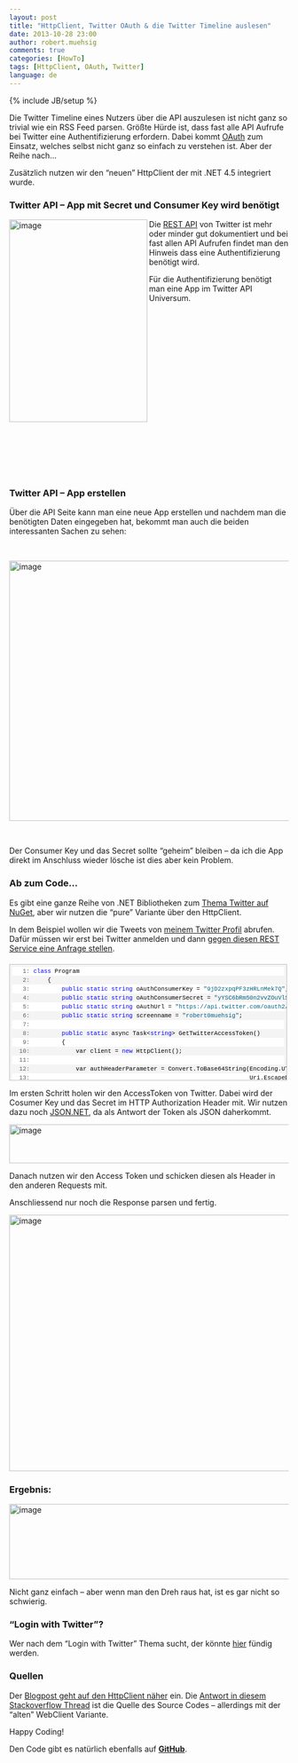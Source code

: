 ```yaml
---
layout: post
title: "HttpClient, Twitter OAuth & die Twitter Timeline auslesen"
date: 2013-10-28 23:00
author: robert.muehsig
comments: true
categories: [HowTo]
tags: [HttpClient, OAuth, Twitter]
language: de
---
```

{% include JB/setup %}
<p>Die Twitter Timeline eines Nutzers über die API auszulesen ist nicht ganz so trivial wie ein RSS Feed parsen. Größte Hürde ist, dass fast alle API Aufrufe bei Twitter eine Authentifizierung erfordern. Dabei kommt <a href="https://dev.twitter.com/docs/auth/oauth">OAuth</a> zum Einsatz, welches selbst nicht ganz so einfach zu verstehen ist. Aber der Reihe nach…</p> <p>Zusätzlich nutzen wir den “neuen” HttpClient der mit .NET 4.5 integriert wurde.</p> <h3><strong>Twitter API – App mit Secret und Consumer Key wird benötigt</strong></h3> <p><a href="{{BASE_PATH}}/assets/wp-images/image1931.png"><img title="image" style="border-top: 0px; border-right: 0px; background-image: none; border-bottom: 0px; float: left; padding-top: 0px; padding-left: 0px; border-left: 0px; display: inline; padding-right: 0px" border="0" alt="image" src="{{BASE_PATH}}/assets/wp-images/image_thumb1068.png" width="249" align="left" height="365"></a>Die <a href="https://dev.twitter.com/docs/api/1.1">REST API</a> von Twitter ist mehr oder minder gut dokumentiert und bei fast allen API Aufrufen findet man den Hinweis dass eine Authentifizierung benötigt wird.</p> <p>Für die Authentifizierung benötigt man eine App im Twitter API Universum.</p> <p>&nbsp;</p> <p>&nbsp;</p> <p>&nbsp;</p>    <p>&nbsp;</p> <p>&nbsp;</p> <p>&nbsp;</p> <p>&nbsp;</p> <p>&nbsp;</p> <p>&nbsp;</p> <p>&nbsp;</p> <h3><strong>Twitter API – App erstellen</strong></h3> <p>Über die API Seite kann man eine neue App erstellen und nachdem man die benötigten Daten eingegeben hat, bekommt man auch die beiden interessanten Sachen zu sehen:</p> <p>&nbsp;</p> <p><a href="{{BASE_PATH}}/assets/wp-images/image1932.png"><img title="image" style="border-top: 0px; border-right: 0px; background-image: none; border-bottom: 0px; padding-top: 0px; padding-left: 0px; border-left: 0px; display: inline; padding-right: 0px" border="0" alt="image" src="{{BASE_PATH}}/assets/wp-images/image_thumb1069.png" width="551" height="469"></a></p> <p>&nbsp;</p> <p>Der Consumer Key und das Secret sollte “geheim” bleiben – da ich die App direkt im Anschluss wieder lösche ist dies aber kein Problem.</p> <h3><strong>Ab zum Code…</strong></h3> <p>Es gibt eine ganze Reihe von .NET Bibliotheken zum <a href="http://www.nuget.org/packages?q=twitter">Thema Twitter auf NuGet</a>, aber wir nutzen die “pure” Variante über den HttpClient.</p> <p>In dem Beispiel wollen wir die Tweets von <a href="https://twitter.com/robert0muehsig">meinem Twitter Profil</a> abrufen. Dafür müssen wir erst bei Twitter anmelden und dann <a href="https://dev.twitter.com/docs/api/1.1/get/statuses/user_timeline">gegen diesen REST Service eine Anfrage stellen</a>.</p> <div id="codeSnippetWrapper" style="overflow: auto; cursor: text; font-size: 8pt; border-top: silver 1px solid; font-family: 'Courier New', courier, monospace; border-right: silver 1px solid; width: 97.5%; border-bottom: silver 1px solid; padding-bottom: 4px; direction: ltr; text-align: left; padding-top: 4px; padding-left: 4px; margin: 20px 0px 10px; border-left: silver 1px solid; line-height: 12pt; padding-right: 4px; max-height: 200px; background-color: #f4f4f4"> <div id="codeSnippet" style="border-top-style: none; overflow: visible; font-size: 8pt; font-family: 'Courier New', courier, monospace; width: 100%; border-bottom-style: none; color: black; padding-bottom: 0px; direction: ltr; text-align: left; padding-top: 0px; border-right-style: none; padding-left: 0px; border-left-style: none; line-height: 12pt; padding-right: 0px; background-color: #f4f4f4"><pre style="border-top-style: none; overflow: visible; font-size: 8pt; font-family: 'Courier New', courier, monospace; width: 100%; border-bottom-style: none; color: black; padding-bottom: 0px; direction: ltr; text-align: left; padding-top: 0px; border-right-style: none; padding-left: 0px; margin: 0em; border-left-style: none; line-height: 12pt; padding-right: 0px; background-color: white"><span id="lnum1" style="color: #606060">   1:</span> <span style="color: #0000ff">class</span> Program</pre><!--CRLF--><pre style="border-top-style: none; overflow: visible; font-size: 8pt; font-family: 'Courier New', courier, monospace; width: 100%; border-bottom-style: none; color: black; padding-bottom: 0px; direction: ltr; text-align: left; padding-top: 0px; border-right-style: none; padding-left: 0px; margin: 0em; border-left-style: none; line-height: 12pt; padding-right: 0px; background-color: #f4f4f4"><span id="lnum2" style="color: #606060">   2:</span>     {</pre><!--CRLF--><pre style="border-top-style: none; overflow: visible; font-size: 8pt; font-family: 'Courier New', courier, monospace; width: 100%; border-bottom-style: none; color: black; padding-bottom: 0px; direction: ltr; text-align: left; padding-top: 0px; border-right-style: none; padding-left: 0px; margin: 0em; border-left-style: none; line-height: 12pt; padding-right: 0px; background-color: white"><span id="lnum3" style="color: #606060">   3:</span>         <span style="color: #0000ff">public</span> <span style="color: #0000ff">static</span> <span style="color: #0000ff">string</span> oAuthConsumerKey = <span style="color: #006080">"9jD2zxpqPF3zHRLnMek7Q"</span>;</pre><!--CRLF--><pre style="border-top-style: none; overflow: visible; font-size: 8pt; font-family: 'Courier New', courier, monospace; width: 100%; border-bottom-style: none; color: black; padding-bottom: 0px; direction: ltr; text-align: left; padding-top: 0px; border-right-style: none; padding-left: 0px; margin: 0em; border-left-style: none; line-height: 12pt; padding-right: 0px; background-color: #f4f4f4"><span id="lnum4" style="color: #606060">   4:</span>         <span style="color: #0000ff">public</span> <span style="color: #0000ff">static</span> <span style="color: #0000ff">string</span> oAuthConsumerSecret = <span style="color: #006080">"yYSC6bRm50n2vvZOuVlSWtbk9B8lNImzjazyl5eYM"</span>;</pre><!--CRLF--><pre style="border-top-style: none; overflow: visible; font-size: 8pt; font-family: 'Courier New', courier, monospace; width: 100%; border-bottom-style: none; color: black; padding-bottom: 0px; direction: ltr; text-align: left; padding-top: 0px; border-right-style: none; padding-left: 0px; margin: 0em; border-left-style: none; line-height: 12pt; padding-right: 0px; background-color: white"><span id="lnum5" style="color: #606060">   5:</span>         <span style="color: #0000ff">public</span> <span style="color: #0000ff">static</span> <span style="color: #0000ff">string</span> oAuthUrl = <span style="color: #006080">"https://api.twitter.com/oauth2/token"</span>;</pre><!--CRLF--><pre style="border-top-style: none; overflow: visible; font-size: 8pt; font-family: 'Courier New', courier, monospace; width: 100%; border-bottom-style: none; color: black; padding-bottom: 0px; direction: ltr; text-align: left; padding-top: 0px; border-right-style: none; padding-left: 0px; margin: 0em; border-left-style: none; line-height: 12pt; padding-right: 0px; background-color: #f4f4f4"><span id="lnum6" style="color: #606060">   6:</span>         <span style="color: #0000ff">public</span> <span style="color: #0000ff">static</span> <span style="color: #0000ff">string</span> screenname = <span style="color: #006080">"robert0muehsig"</span>;</pre><!--CRLF--><pre style="border-top-style: none; overflow: visible; font-size: 8pt; font-family: 'Courier New', courier, monospace; width: 100%; border-bottom-style: none; color: black; padding-bottom: 0px; direction: ltr; text-align: left; padding-top: 0px; border-right-style: none; padding-left: 0px; margin: 0em; border-left-style: none; line-height: 12pt; padding-right: 0px; background-color: white"><span id="lnum7" style="color: #606060">   7:</span>&nbsp; </pre><!--CRLF--><pre style="border-top-style: none; overflow: visible; font-size: 8pt; font-family: 'Courier New', courier, monospace; width: 100%; border-bottom-style: none; color: black; padding-bottom: 0px; direction: ltr; text-align: left; padding-top: 0px; border-right-style: none; padding-left: 0px; margin: 0em; border-left-style: none; line-height: 12pt; padding-right: 0px; background-color: #f4f4f4"><span id="lnum8" style="color: #606060">   8:</span>         <span style="color: #0000ff">public</span> <span style="color: #0000ff">static</span> async Task&lt;<span style="color: #0000ff">string</span>&gt; GetTwitterAccessToken()</pre><!--CRLF--><pre style="border-top-style: none; overflow: visible; font-size: 8pt; font-family: 'Courier New', courier, monospace; width: 100%; border-bottom-style: none; color: black; padding-bottom: 0px; direction: ltr; text-align: left; padding-top: 0px; border-right-style: none; padding-left: 0px; margin: 0em; border-left-style: none; line-height: 12pt; padding-right: 0px; background-color: white"><span id="lnum9" style="color: #606060">   9:</span>         {</pre><!--CRLF--><pre style="border-top-style: none; overflow: visible; font-size: 8pt; font-family: 'Courier New', courier, monospace; width: 100%; border-bottom-style: none; color: black; padding-bottom: 0px; direction: ltr; text-align: left; padding-top: 0px; border-right-style: none; padding-left: 0px; margin: 0em; border-left-style: none; line-height: 12pt; padding-right: 0px; background-color: #f4f4f4"><span id="lnum10" style="color: #606060">  10:</span>             var client = <span style="color: #0000ff">new</span> HttpClient();</pre><!--CRLF--><pre style="border-top-style: none; overflow: visible; font-size: 8pt; font-family: 'Courier New', courier, monospace; width: 100%; border-bottom-style: none; color: black; padding-bottom: 0px; direction: ltr; text-align: left; padding-top: 0px; border-right-style: none; padding-left: 0px; margin: 0em; border-left-style: none; line-height: 12pt; padding-right: 0px; background-color: white"><span id="lnum11" style="color: #606060">  11:</span>&nbsp; </pre><!--CRLF--><pre style="border-top-style: none; overflow: visible; font-size: 8pt; font-family: 'Courier New', courier, monospace; width: 100%; border-bottom-style: none; color: black; padding-bottom: 0px; direction: ltr; text-align: left; padding-top: 0px; border-right-style: none; padding-left: 0px; margin: 0em; border-left-style: none; line-height: 12pt; padding-right: 0px; background-color: #f4f4f4"><span id="lnum12" style="color: #606060">  12:</span>             var authHeaderParameter = Convert.ToBase64String(Encoding.UTF8.GetBytes(Uri.EscapeDataString(oAuthConsumerKey) + <span style="color: #006080">":"</span> +</pre><!--CRLF--><pre style="border-top-style: none; overflow: visible; font-size: 8pt; font-family: 'Courier New', courier, monospace; width: 100%; border-bottom-style: none; color: black; padding-bottom: 0px; direction: ltr; text-align: left; padding-top: 0px; border-right-style: none; padding-left: 0px; margin: 0em; border-left-style: none; line-height: 12pt; padding-right: 0px; background-color: white"><span id="lnum13" style="color: #606060">  13:</span>                                                              Uri.EscapeDataString((oAuthConsumerSecret))));</pre><!--CRLF--><pre style="border-top-style: none; overflow: visible; font-size: 8pt; font-family: 'Courier New', courier, monospace; width: 100%; border-bottom-style: none; color: black; padding-bottom: 0px; direction: ltr; text-align: left; padding-top: 0px; border-right-style: none; padding-left: 0px; margin: 0em; border-left-style: none; line-height: 12pt; padding-right: 0px; background-color: #f4f4f4"><span id="lnum14" style="color: #606060">  14:</span>&nbsp; </pre><!--CRLF--><pre style="border-top-style: none; overflow: visible; font-size: 8pt; font-family: 'Courier New', courier, monospace; width: 100%; border-bottom-style: none; color: black; padding-bottom: 0px; direction: ltr; text-align: left; padding-top: 0px; border-right-style: none; padding-left: 0px; margin: 0em; border-left-style: none; line-height: 12pt; padding-right: 0px; background-color: white"><span id="lnum15" style="color: #606060">  15:</span>             var postBody = <span style="color: #006080">"grant_type=client_credentials"</span>;</pre><!--CRLF--><pre style="border-top-style: none; overflow: visible; font-size: 8pt; font-family: 'Courier New', courier, monospace; width: 100%; border-bottom-style: none; color: black; padding-bottom: 0px; direction: ltr; text-align: left; padding-top: 0px; border-right-style: none; padding-left: 0px; margin: 0em; border-left-style: none; line-height: 12pt; padding-right: 0px; background-color: #f4f4f4"><span id="lnum16" style="color: #606060">  16:</span>&nbsp; </pre><!--CRLF--><pre style="border-top-style: none; overflow: visible; font-size: 8pt; font-family: 'Courier New', courier, monospace; width: 100%; border-bottom-style: none; color: black; padding-bottom: 0px; direction: ltr; text-align: left; padding-top: 0px; border-right-style: none; padding-left: 0px; margin: 0em; border-left-style: none; line-height: 12pt; padding-right: 0px; background-color: white"><span id="lnum17" style="color: #606060">  17:</span>             client.DefaultRequestHeaders.Authorization = <span style="color: #0000ff">new</span> AuthenticationHeaderValue(<span style="color: #006080">"Basic"</span>, authHeaderParameter);</pre><!--CRLF--><pre style="border-top-style: none; overflow: visible; font-size: 8pt; font-family: 'Courier New', courier, monospace; width: 100%; border-bottom-style: none; color: black; padding-bottom: 0px; direction: ltr; text-align: left; padding-top: 0px; border-right-style: none; padding-left: 0px; margin: 0em; border-left-style: none; line-height: 12pt; padding-right: 0px; background-color: #f4f4f4"><span id="lnum18" style="color: #606060">  18:</span>&nbsp; </pre><!--CRLF--><pre style="border-top-style: none; overflow: visible; font-size: 8pt; font-family: 'Courier New', courier, monospace; width: 100%; border-bottom-style: none; color: black; padding-bottom: 0px; direction: ltr; text-align: left; padding-top: 0px; border-right-style: none; padding-left: 0px; margin: 0em; border-left-style: none; line-height: 12pt; padding-right: 0px; background-color: white"><span id="lnum19" style="color: #606060">  19:</span>             var response = await client.PostAsync(oAuthUrl, <span style="color: #0000ff">new</span> StringContent(postBody, Encoding.UTF8, <span style="color: #006080">"application/x-www-form-urlencoded"</span>));</pre><!--CRLF--><pre style="border-top-style: none; overflow: visible; font-size: 8pt; font-family: 'Courier New', courier, monospace; width: 100%; border-bottom-style: none; color: black; padding-bottom: 0px; direction: ltr; text-align: left; padding-top: 0px; border-right-style: none; padding-left: 0px; margin: 0em; border-left-style: none; line-height: 12pt; padding-right: 0px; background-color: #f4f4f4"><span id="lnum20" style="color: #606060">  20:</span>&nbsp; </pre><!--CRLF--><pre style="border-top-style: none; overflow: visible; font-size: 8pt; font-family: 'Courier New', courier, monospace; width: 100%; border-bottom-style: none; color: black; padding-bottom: 0px; direction: ltr; text-align: left; padding-top: 0px; border-right-style: none; padding-left: 0px; margin: 0em; border-left-style: none; line-height: 12pt; padding-right: 0px; background-color: white"><span id="lnum21" style="color: #606060">  21:</span>             response.EnsureSuccessStatusCode();</pre><!--CRLF--><pre style="border-top-style: none; overflow: visible; font-size: 8pt; font-family: 'Courier New', courier, monospace; width: 100%; border-bottom-style: none; color: black; padding-bottom: 0px; direction: ltr; text-align: left; padding-top: 0px; border-right-style: none; padding-left: 0px; margin: 0em; border-left-style: none; line-height: 12pt; padding-right: 0px; background-color: #f4f4f4"><span id="lnum22" style="color: #606060">  22:</span>&nbsp; </pre><!--CRLF--><pre style="border-top-style: none; overflow: visible; font-size: 8pt; font-family: 'Courier New', courier, monospace; width: 100%; border-bottom-style: none; color: black; padding-bottom: 0px; direction: ltr; text-align: left; padding-top: 0px; border-right-style: none; padding-left: 0px; margin: 0em; border-left-style: none; line-height: 12pt; padding-right: 0px; background-color: white"><span id="lnum23" style="color: #606060">  23:</span>             <span style="color: #0000ff">string</span> oauthtoken = await response.Content.ReadAsStringAsync();</pre><!--CRLF--><pre style="border-top-style: none; overflow: visible; font-size: 8pt; font-family: 'Courier New', courier, monospace; width: 100%; border-bottom-style: none; color: black; padding-bottom: 0px; direction: ltr; text-align: left; padding-top: 0px; border-right-style: none; padding-left: 0px; margin: 0em; border-left-style: none; line-height: 12pt; padding-right: 0px; background-color: #f4f4f4"><span id="lnum24" style="color: #606060">  24:</span>             var jToken = JToken.Parse(oauthtoken);</pre><!--CRLF--><pre style="border-top-style: none; overflow: visible; font-size: 8pt; font-family: 'Courier New', courier, monospace; width: 100%; border-bottom-style: none; color: black; padding-bottom: 0px; direction: ltr; text-align: left; padding-top: 0px; border-right-style: none; padding-left: 0px; margin: 0em; border-left-style: none; line-height: 12pt; padding-right: 0px; background-color: white"><span id="lnum25" style="color: #606060">  25:</span>             var accessToken = jToken.SelectToken(<span style="color: #006080">"access_token"</span>);</pre><!--CRLF--><pre style="border-top-style: none; overflow: visible; font-size: 8pt; font-family: 'Courier New', courier, monospace; width: 100%; border-bottom-style: none; color: black; padding-bottom: 0px; direction: ltr; text-align: left; padding-top: 0px; border-right-style: none; padding-left: 0px; margin: 0em; border-left-style: none; line-height: 12pt; padding-right: 0px; background-color: #f4f4f4"><span id="lnum26" style="color: #606060">  26:</span>&nbsp; </pre><!--CRLF--><pre style="border-top-style: none; overflow: visible; font-size: 8pt; font-family: 'Courier New', courier, monospace; width: 100%; border-bottom-style: none; color: black; padding-bottom: 0px; direction: ltr; text-align: left; padding-top: 0px; border-right-style: none; padding-left: 0px; margin: 0em; border-left-style: none; line-height: 12pt; padding-right: 0px; background-color: white"><span id="lnum27" style="color: #606060">  27:</span>             <span style="color: #0000ff">return</span> accessToken.Value&lt;<span style="color: #0000ff">string</span>&gt;();</pre><!--CRLF--><pre style="border-top-style: none; overflow: visible; font-size: 8pt; font-family: 'Courier New', courier, monospace; width: 100%; border-bottom-style: none; color: black; padding-bottom: 0px; direction: ltr; text-align: left; padding-top: 0px; border-right-style: none; padding-left: 0px; margin: 0em; border-left-style: none; line-height: 12pt; padding-right: 0px; background-color: #f4f4f4"><span id="lnum28" style="color: #606060">  28:</span>         }</pre><!--CRLF--><pre style="border-top-style: none; overflow: visible; font-size: 8pt; font-family: 'Courier New', courier, monospace; width: 100%; border-bottom-style: none; color: black; padding-bottom: 0px; direction: ltr; text-align: left; padding-top: 0px; border-right-style: none; padding-left: 0px; margin: 0em; border-left-style: none; line-height: 12pt; padding-right: 0px; background-color: white"><span id="lnum29" style="color: #606060">  29:</span>&nbsp; </pre><!--CRLF--><pre style="border-top-style: none; overflow: visible; font-size: 8pt; font-family: 'Courier New', courier, monospace; width: 100%; border-bottom-style: none; color: black; padding-bottom: 0px; direction: ltr; text-align: left; padding-top: 0px; border-right-style: none; padding-left: 0px; margin: 0em; border-left-style: none; line-height: 12pt; padding-right: 0px; background-color: #f4f4f4"><span id="lnum30" style="color: #606060">  30:</span>         <span style="color: #0000ff">public</span> <span style="color: #0000ff">static</span> async Task&lt;IEnumerable&lt;<span style="color: #0000ff">string</span>&gt;&gt; GetTwitterTimeline(<span style="color: #0000ff">string</span> oauthToken)</pre><!--CRLF--><pre style="border-top-style: none; overflow: visible; font-size: 8pt; font-family: 'Courier New', courier, monospace; width: 100%; border-bottom-style: none; color: black; padding-bottom: 0px; direction: ltr; text-align: left; padding-top: 0px; border-right-style: none; padding-left: 0px; margin: 0em; border-left-style: none; line-height: 12pt; padding-right: 0px; background-color: white"><span id="lnum31" style="color: #606060">  31:</span>         {</pre><!--CRLF--><pre style="border-top-style: none; overflow: visible; font-size: 8pt; font-family: 'Courier New', courier, monospace; width: 100%; border-bottom-style: none; color: black; padding-bottom: 0px; direction: ltr; text-align: left; padding-top: 0px; border-right-style: none; padding-left: 0px; margin: 0em; border-left-style: none; line-height: 12pt; padding-right: 0px; background-color: #f4f4f4"><span id="lnum32" style="color: #606060">  32:</span>             var client = <span style="color: #0000ff">new</span> HttpClient();</pre><!--CRLF--><pre style="border-top-style: none; overflow: visible; font-size: 8pt; font-family: 'Courier New', courier, monospace; width: 100%; border-bottom-style: none; color: black; padding-bottom: 0px; direction: ltr; text-align: left; padding-top: 0px; border-right-style: none; padding-left: 0px; margin: 0em; border-left-style: none; line-height: 12pt; padding-right: 0px; background-color: white"><span id="lnum33" style="color: #606060">  33:</span>&nbsp; </pre><!--CRLF--><pre style="border-top-style: none; overflow: visible; font-size: 8pt; font-family: 'Courier New', courier, monospace; width: 100%; border-bottom-style: none; color: black; padding-bottom: 0px; direction: ltr; text-align: left; padding-top: 0px; border-right-style: none; padding-left: 0px; margin: 0em; border-left-style: none; line-height: 12pt; padding-right: 0px; background-color: #f4f4f4"><span id="lnum34" style="color: #606060">  34:</span>             var timelineFormat = <span style="color: #006080">"https://api.twitter.com/1.1/statuses/user_timeline.json?screen_name={0}&amp;include_rts=1&amp;exclude_replies=1&amp;count=5"</span>;</pre><!--CRLF--><pre style="border-top-style: none; overflow: visible; font-size: 8pt; font-family: 'Courier New', courier, monospace; width: 100%; border-bottom-style: none; color: black; padding-bottom: 0px; direction: ltr; text-align: left; padding-top: 0px; border-right-style: none; padding-left: 0px; margin: 0em; border-left-style: none; line-height: 12pt; padding-right: 0px; background-color: white"><span id="lnum35" style="color: #606060">  35:</span>             var timelineUrl = <span style="color: #0000ff">string</span>.Format(timelineFormat, screenname);</pre><!--CRLF--><pre style="border-top-style: none; overflow: visible; font-size: 8pt; font-family: 'Courier New', courier, monospace; width: 100%; border-bottom-style: none; color: black; padding-bottom: 0px; direction: ltr; text-align: left; padding-top: 0px; border-right-style: none; padding-left: 0px; margin: 0em; border-left-style: none; line-height: 12pt; padding-right: 0px; background-color: #f4f4f4"><span id="lnum36" style="color: #606060">  36:</span>&nbsp; </pre><!--CRLF--><pre style="border-top-style: none; overflow: visible; font-size: 8pt; font-family: 'Courier New', courier, monospace; width: 100%; border-bottom-style: none; color: black; padding-bottom: 0px; direction: ltr; text-align: left; padding-top: 0px; border-right-style: none; padding-left: 0px; margin: 0em; border-left-style: none; line-height: 12pt; padding-right: 0px; background-color: white"><span id="lnum37" style="color: #606060">  37:</span>             client.DefaultRequestHeaders.Authorization = <span style="color: #0000ff">new</span> AuthenticationHeaderValue(<span style="color: #006080">"Bearer"</span>, oauthToken);</pre><!--CRLF--><pre style="border-top-style: none; overflow: visible; font-size: 8pt; font-family: 'Courier New', courier, monospace; width: 100%; border-bottom-style: none; color: black; padding-bottom: 0px; direction: ltr; text-align: left; padding-top: 0px; border-right-style: none; padding-left: 0px; margin: 0em; border-left-style: none; line-height: 12pt; padding-right: 0px; background-color: #f4f4f4"><span id="lnum38" style="color: #606060">  38:</span>             var response = await client.GetAsync(timelineUrl);</pre><!--CRLF--><pre style="border-top-style: none; overflow: visible; font-size: 8pt; font-family: 'Courier New', courier, monospace; width: 100%; border-bottom-style: none; color: black; padding-bottom: 0px; direction: ltr; text-align: left; padding-top: 0px; border-right-style: none; padding-left: 0px; margin: 0em; border-left-style: none; line-height: 12pt; padding-right: 0px; background-color: white"><span id="lnum39" style="color: #606060">  39:</span>&nbsp; </pre><!--CRLF--><pre style="border-top-style: none; overflow: visible; font-size: 8pt; font-family: 'Courier New', courier, monospace; width: 100%; border-bottom-style: none; color: black; padding-bottom: 0px; direction: ltr; text-align: left; padding-top: 0px; border-right-style: none; padding-left: 0px; margin: 0em; border-left-style: none; line-height: 12pt; padding-right: 0px; background-color: #f4f4f4"><span id="lnum40" style="color: #606060">  40:</span>             response.EnsureSuccessStatusCode();</pre><!--CRLF--><pre style="border-top-style: none; overflow: visible; font-size: 8pt; font-family: 'Courier New', courier, monospace; width: 100%; border-bottom-style: none; color: black; padding-bottom: 0px; direction: ltr; text-align: left; padding-top: 0px; border-right-style: none; padding-left: 0px; margin: 0em; border-left-style: none; line-height: 12pt; padding-right: 0px; background-color: white"><span id="lnum41" style="color: #606060">  41:</span>&nbsp; </pre><!--CRLF--><pre style="border-top-style: none; overflow: visible; font-size: 8pt; font-family: 'Courier New', courier, monospace; width: 100%; border-bottom-style: none; color: black; padding-bottom: 0px; direction: ltr; text-align: left; padding-top: 0px; border-right-style: none; padding-left: 0px; margin: 0em; border-left-style: none; line-height: 12pt; padding-right: 0px; background-color: #f4f4f4"><span id="lnum42" style="color: #606060">  42:</span>             <span style="color: #0000ff">string</span> timeline = await response.Content.ReadAsStringAsync();</pre><!--CRLF--><pre style="border-top-style: none; overflow: visible; font-size: 8pt; font-family: 'Courier New', courier, monospace; width: 100%; border-bottom-style: none; color: black; padding-bottom: 0px; direction: ltr; text-align: left; padding-top: 0px; border-right-style: none; padding-left: 0px; margin: 0em; border-left-style: none; line-height: 12pt; padding-right: 0px; background-color: white"><span id="lnum43" style="color: #606060">  43:</span>&nbsp; </pre><!--CRLF--><pre style="border-top-style: none; overflow: visible; font-size: 8pt; font-family: 'Courier New', courier, monospace; width: 100%; border-bottom-style: none; color: black; padding-bottom: 0px; direction: ltr; text-align: left; padding-top: 0px; border-right-style: none; padding-left: 0px; margin: 0em; border-left-style: none; line-height: 12pt; padding-right: 0px; background-color: #f4f4f4"><span id="lnum44" style="color: #606060">  44:</span>             var jTimeline = JArray.Parse(timeline);</pre><!--CRLF--><pre style="border-top-style: none; overflow: visible; font-size: 8pt; font-family: 'Courier New', courier, monospace; width: 100%; border-bottom-style: none; color: black; padding-bottom: 0px; direction: ltr; text-align: left; padding-top: 0px; border-right-style: none; padding-left: 0px; margin: 0em; border-left-style: none; line-height: 12pt; padding-right: 0px; background-color: white"><span id="lnum45" style="color: #606060">  45:</span>             var textNodes = jTimeline.Children()[<span style="color: #006080">"text"</span>];</pre><!--CRLF--><pre style="border-top-style: none; overflow: visible; font-size: 8pt; font-family: 'Courier New', courier, monospace; width: 100%; border-bottom-style: none; color: black; padding-bottom: 0px; direction: ltr; text-align: left; padding-top: 0px; border-right-style: none; padding-left: 0px; margin: 0em; border-left-style: none; line-height: 12pt; padding-right: 0px; background-color: #f4f4f4"><span id="lnum46" style="color: #606060">  46:</span>&nbsp; </pre><!--CRLF--><pre style="border-top-style: none; overflow: visible; font-size: 8pt; font-family: 'Courier New', courier, monospace; width: 100%; border-bottom-style: none; color: black; padding-bottom: 0px; direction: ltr; text-align: left; padding-top: 0px; border-right-style: none; padding-left: 0px; margin: 0em; border-left-style: none; line-height: 12pt; padding-right: 0px; background-color: white"><span id="lnum47" style="color: #606060">  47:</span>             var textValues = textNodes.Values&lt;<span style="color: #0000ff">string</span>&gt;();</pre><!--CRLF--><pre style="border-top-style: none; overflow: visible; font-size: 8pt; font-family: 'Courier New', courier, monospace; width: 100%; border-bottom-style: none; color: black; padding-bottom: 0px; direction: ltr; text-align: left; padding-top: 0px; border-right-style: none; padding-left: 0px; margin: 0em; border-left-style: none; line-height: 12pt; padding-right: 0px; background-color: #f4f4f4"><span id="lnum48" style="color: #606060">  48:</span>&nbsp; </pre><!--CRLF--><pre style="border-top-style: none; overflow: visible; font-size: 8pt; font-family: 'Courier New', courier, monospace; width: 100%; border-bottom-style: none; color: black; padding-bottom: 0px; direction: ltr; text-align: left; padding-top: 0px; border-right-style: none; padding-left: 0px; margin: 0em; border-left-style: none; line-height: 12pt; padding-right: 0px; background-color: white"><span id="lnum49" style="color: #606060">  49:</span>             <span style="color: #0000ff">return</span> textValues;</pre><!--CRLF--><pre style="border-top-style: none; overflow: visible; font-size: 8pt; font-family: 'Courier New', courier, monospace; width: 100%; border-bottom-style: none; color: black; padding-bottom: 0px; direction: ltr; text-align: left; padding-top: 0px; border-right-style: none; padding-left: 0px; margin: 0em; border-left-style: none; line-height: 12pt; padding-right: 0px; background-color: #f4f4f4"><span id="lnum50" style="color: #606060">  50:</span>         }</pre><!--CRLF--><pre style="border-top-style: none; overflow: visible; font-size: 8pt; font-family: 'Courier New', courier, monospace; width: 100%; border-bottom-style: none; color: black; padding-bottom: 0px; direction: ltr; text-align: left; padding-top: 0px; border-right-style: none; padding-left: 0px; margin: 0em; border-left-style: none; line-height: 12pt; padding-right: 0px; background-color: white"><span id="lnum51" style="color: #606060">  51:</span>&nbsp; </pre><!--CRLF--><pre style="border-top-style: none; overflow: visible; font-size: 8pt; font-family: 'Courier New', courier, monospace; width: 100%; border-bottom-style: none; color: black; padding-bottom: 0px; direction: ltr; text-align: left; padding-top: 0px; border-right-style: none; padding-left: 0px; margin: 0em; border-left-style: none; line-height: 12pt; padding-right: 0px; background-color: #f4f4f4"><span id="lnum52" style="color: #606060">  52:</span>         <span style="color: #0000ff">static</span> <span style="color: #0000ff">void</span> Main(<span style="color: #0000ff">string</span>[] args)</pre><!--CRLF--><pre style="border-top-style: none; overflow: visible; font-size: 8pt; font-family: 'Courier New', courier, monospace; width: 100%; border-bottom-style: none; color: black; padding-bottom: 0px; direction: ltr; text-align: left; padding-top: 0px; border-right-style: none; padding-left: 0px; margin: 0em; border-left-style: none; line-height: 12pt; padding-right: 0px; background-color: white"><span id="lnum53" style="color: #606060">  53:</span>         {</pre><!--CRLF--><pre style="border-top-style: none; overflow: visible; font-size: 8pt; font-family: 'Courier New', courier, monospace; width: 100%; border-bottom-style: none; color: black; padding-bottom: 0px; direction: ltr; text-align: left; padding-top: 0px; border-right-style: none; padding-left: 0px; margin: 0em; border-left-style: none; line-height: 12pt; padding-right: 0px; background-color: #f4f4f4"><span id="lnum54" style="color: #606060">  54:</span>             var twitterAccessToken = GetTwitterAccessToken().Result;</pre><!--CRLF--><pre style="border-top-style: none; overflow: visible; font-size: 8pt; font-family: 'Courier New', courier, monospace; width: 100%; border-bottom-style: none; color: black; padding-bottom: 0px; direction: ltr; text-align: left; padding-top: 0px; border-right-style: none; padding-left: 0px; margin: 0em; border-left-style: none; line-height: 12pt; padding-right: 0px; background-color: white"><span id="lnum55" style="color: #606060">  55:</span>&nbsp; </pre><!--CRLF--><pre style="border-top-style: none; overflow: visible; font-size: 8pt; font-family: 'Courier New', courier, monospace; width: 100%; border-bottom-style: none; color: black; padding-bottom: 0px; direction: ltr; text-align: left; padding-top: 0px; border-right-style: none; padding-left: 0px; margin: 0em; border-left-style: none; line-height: 12pt; padding-right: 0px; background-color: #f4f4f4"><span id="lnum56" style="color: #606060">  56:</span>             var timeline = GetTwitterTimeline(twitterAccessToken).Result;</pre><!--CRLF--><pre style="border-top-style: none; overflow: visible; font-size: 8pt; font-family: 'Courier New', courier, monospace; width: 100%; border-bottom-style: none; color: black; padding-bottom: 0px; direction: ltr; text-align: left; padding-top: 0px; border-right-style: none; padding-left: 0px; margin: 0em; border-left-style: none; line-height: 12pt; padding-right: 0px; background-color: white"><span id="lnum57" style="color: #606060">  57:</span>&nbsp; </pre><!--CRLF--><pre style="border-top-style: none; overflow: visible; font-size: 8pt; font-family: 'Courier New', courier, monospace; width: 100%; border-bottom-style: none; color: black; padding-bottom: 0px; direction: ltr; text-align: left; padding-top: 0px; border-right-style: none; padding-left: 0px; margin: 0em; border-left-style: none; line-height: 12pt; padding-right: 0px; background-color: #f4f4f4"><span id="lnum58" style="color: #606060">  58:</span>             Console.WriteLine(<span style="color: #006080">"Twitter Timeline from: "</span> + screenname);</pre><!--CRLF--><pre style="border-top-style: none; overflow: visible; font-size: 8pt; font-family: 'Courier New', courier, monospace; width: 100%; border-bottom-style: none; color: black; padding-bottom: 0px; direction: ltr; text-align: left; padding-top: 0px; border-right-style: none; padding-left: 0px; margin: 0em; border-left-style: none; line-height: 12pt; padding-right: 0px; background-color: white"><span id="lnum59" style="color: #606060">  59:</span>             <span style="color: #0000ff">foreach</span> (var timelineItem <span style="color: #0000ff">in</span> timeline)</pre><!--CRLF--><pre style="border-top-style: none; overflow: visible; font-size: 8pt; font-family: 'Courier New', courier, monospace; width: 100%; border-bottom-style: none; color: black; padding-bottom: 0px; direction: ltr; text-align: left; padding-top: 0px; border-right-style: none; padding-left: 0px; margin: 0em; border-left-style: none; line-height: 12pt; padding-right: 0px; background-color: #f4f4f4"><span id="lnum60" style="color: #606060">  60:</span>             {</pre><!--CRLF--><pre style="border-top-style: none; overflow: visible; font-size: 8pt; font-family: 'Courier New', courier, monospace; width: 100%; border-bottom-style: none; color: black; padding-bottom: 0px; direction: ltr; text-align: left; padding-top: 0px; border-right-style: none; padding-left: 0px; margin: 0em; border-left-style: none; line-height: 12pt; padding-right: 0px; background-color: white"><span id="lnum61" style="color: #606060">  61:</span>                 Console.WriteLine(timelineItem);</pre><!--CRLF--><pre style="border-top-style: none; overflow: visible; font-size: 8pt; font-family: 'Courier New', courier, monospace; width: 100%; border-bottom-style: none; color: black; padding-bottom: 0px; direction: ltr; text-align: left; padding-top: 0px; border-right-style: none; padding-left: 0px; margin: 0em; border-left-style: none; line-height: 12pt; padding-right: 0px; background-color: #f4f4f4"><span id="lnum62" style="color: #606060">  62:</span>             }</pre><!--CRLF--><pre style="border-top-style: none; overflow: visible; font-size: 8pt; font-family: 'Courier New', courier, monospace; width: 100%; border-bottom-style: none; color: black; padding-bottom: 0px; direction: ltr; text-align: left; padding-top: 0px; border-right-style: none; padding-left: 0px; margin: 0em; border-left-style: none; line-height: 12pt; padding-right: 0px; background-color: white"><span id="lnum63" style="color: #606060">  63:</span>&nbsp; </pre><!--CRLF--><pre style="border-top-style: none; overflow: visible; font-size: 8pt; font-family: 'Courier New', courier, monospace; width: 100%; border-bottom-style: none; color: black; padding-bottom: 0px; direction: ltr; text-align: left; padding-top: 0px; border-right-style: none; padding-left: 0px; margin: 0em; border-left-style: none; line-height: 12pt; padding-right: 0px; background-color: #f4f4f4"><span id="lnum64" style="color: #606060">  64:</span>             Console.ReadLine();</pre><!--CRLF--><pre style="border-top-style: none; overflow: visible; font-size: 8pt; font-family: 'Courier New', courier, monospace; width: 100%; border-bottom-style: none; color: black; padding-bottom: 0px; direction: ltr; text-align: left; padding-top: 0px; border-right-style: none; padding-left: 0px; margin: 0em; border-left-style: none; line-height: 12pt; padding-right: 0px; background-color: white"><span id="lnum65" style="color: #606060">  65:</span>         }</pre><!--CRLF--></div></div>
<p>Im ersten Schritt holen wir den AccessToken von Twitter. Dabei wird der Cosumer Key und das Secret im HTTP Authorization Header mit. Wir nutzen dazu noch <a href="http://www.nuget.org/packages/Newtonsoft.Json/">JSON.NET</a>, da als Antwort der Token als JSON daherkommt.</p>
<p><a href="{{BASE_PATH}}/assets/wp-images/image1933.png"><img title="image" style="border-top: 0px; border-right: 0px; background-image: none; border-bottom: 0px; padding-top: 0px; padding-left: 0px; border-left: 0px; display: inline; padding-right: 0px" border="0" alt="image" src="{{BASE_PATH}}/assets/wp-images/image_thumb1070.png" width="582" height="70"></a></p>
<p>Danach nutzen wir den Access Token und schicken diesen als Header in den anderen Requests mit.</p>
<p>Anschliessend nur noch die Response parsen und fertig.</p>
<p><a href="{{BASE_PATH}}/assets/wp-images/image1934.png"><img title="image" style="border-top: 0px; border-right: 0px; background-image: none; border-bottom: 0px; padding-top: 0px; padding-left: 0px; border-left: 0px; display: inline; padding-right: 0px" border="0" alt="image" src="{{BASE_PATH}}/assets/wp-images/image_thumb1071.png" width="576" height="462"></a></p>
<h3><strong>Ergebnis:</strong></h3>
<p><a href="{{BASE_PATH}}/assets/wp-images/image1935.png"><img title="image" style="border-top: 0px; border-right: 0px; background-image: none; border-bottom: 0px; padding-top: 0px; padding-left: 0px; border-left: 0px; display: inline; padding-right: 0px" border="0" alt="image" src="{{BASE_PATH}}/assets/wp-images/image_thumb1072.png" width="582" height="136"></a></p>
<p>Nicht ganz einfach – aber wenn man den Dreh raus hat, ist es gar nicht so schwierig.</p>
<h3><font style="font-weight: bold">“Login with Twitter”?</font></h3>
<p>Wer nach dem “Login with Twitter” Thema sucht, der könnte <a href="{{BASE_PATH}}/2012/10/14/twitter-login-in-asp-net-mvc-4-ohne-membership-co-nutzen/">hier</a> fündig werden.</p>
<h3><font style="font-weight: bold">Quellen</font></h3>
<p>Der <a href="http://www.jayway.com/2012/03/13/httpclient-makes-get-and-post-very-simple/">Blogpost geht auf den HttpClient näher</a> ein. Die <a href="http://stackoverflow.com/questions/17067996/authenticate-and-request-a-users-timeline-with-twitter-api-1-1-oauth">Antwort in diesem Stackoverflow Thread</a> ist die Quelle des Source Codes – allerdings mit der “alten” WebClient Variante.</p>
<p>Happy Coding!</p>
<p>Den Code gibt es natürlich ebenfalls auf <a href="https://github.com/Code-Inside/Samples/tree/master/2013/TwitterApiTest"><strong>GitHub</strong></a>.</p>
